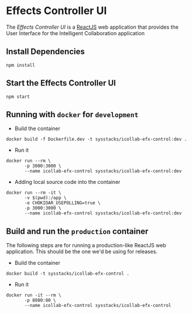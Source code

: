 # Effects Controller UI


The *Effects Controller UI* is a [ReactJS](https://reactjs.org/) web application that provides the User Interface for the Intelligent Collaboration application

## Install Dependencies

```
npm install
```


## Start the Effects Controller UI

```
npm start
```


## Running with `docker` for `development`

- Build the container
```
docker build -f Dockerfile.dev -t sysstacks/icollab-efx-control:dev .
```

- Run it
```
docker run --rm \
       -p 3000:3000 \
       --name icollab-efx-control sysstacks/icollab-efx-control:dev
```

- Adding local source code  into the container
```
docker run --rm -it \
       -v $(pwd):/app \
       -e CHOKIDAR_USEPOLLING=true \
       -p 3000:3000 \
       --name icollab-efx-control sysstacks/icollab-efx-control:dev
```

## Build and run the `production` container

The following steps are for running a production-like ReactJS web application.
This should be the one we'd be using for releases.

- Build the container

```
docker build -t sysstacks/icollab-efx-control .
```

- Run it

```
docker run -it --rm \
       -p 8080:80 \
       --name icollab-efx-control sysstacks/icollab-efx-control
```